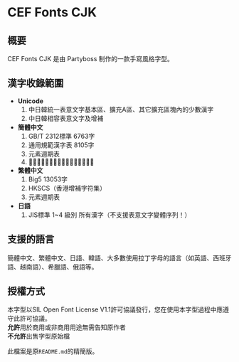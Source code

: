 # CEF Fonts CJK  
## 概要  
CEF Fonts CJK 是由 Partyboss 制作的一款手寫風格字型。  
  
## 漢字收錄範圍  
- **Unicode**
  1. 中日韓統一表意文字基本區、擴充A區、其它擴充區塊內的少數漢字  
  2. 中日韓相容表意文字及增補  
- **簡體中文**  
  1. GB/T 2312標準 6763字  
  2. 通用規範漢字表 8105字  
  3. 元素週期表  
  4. 𪠽、𬌗等其它針對特殊領域的少數字  
- **繁體中文**  
  1. Big5 13053字  
  2. HKSCS（香港增補字符集）  
  3. 元素週期表  
- **日語**  
  1. JIS標準 1~4 級別 所有漢字（不支援表意文字變體序列！）
  
## 支援的語言  
簡體中文、繁體中文、日語、韓語、大多數使用拉丁字母的語言（如英語、西班牙語、越南語）、希臘語、俄語等。  
  
## 授權方式  
本字型以SIL Open Font License V1.1許可協議發行，您在使用本字型過程中應遵守此許可協議。  
**允許**用於商用或非商用用途無需告知原作者  
**不允許**出售字型原始檔  

此檔案是原`README.md`的精簡版。
